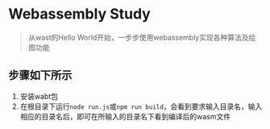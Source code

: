 # Webassembly Study

> 从wast的Hello World开始，一步步使用webassembly实现各种算法及绘图功能

## 步骤如下所示
1. 安装wabt包
2. 在根目录下运行`node run.js`或`npm run build`，会看到要求输入目录名，输入相应的目录名后，即可在所输入的目录名下看到编译后的wasm文件
